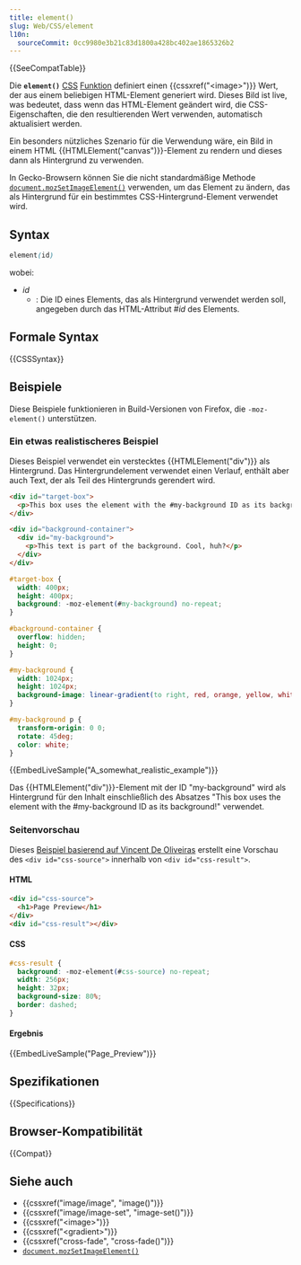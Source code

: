 ```yaml
---
title: element()
slug: Web/CSS/element
l10n:
  sourceCommit: 0cc9980e3b21c83d1800a428bc402ae1865326b2
---
```


{{SeeCompatTable}}

Die **`element()`** [CSS](/de/docs/Web/CSS) [Funktion](/de/docs/Web/CSS/CSS_Values_and_Units/CSS_Value_Functions) definiert einen {{cssxref("&lt;image&gt;")}} Wert, der aus einem beliebigen HTML-Element generiert wird. Dieses Bild ist live, was bedeutet, dass wenn das HTML-Element geändert wird, die CSS-Eigenschaften, die den resultierenden Wert verwenden, automatisch aktualisiert werden.

Ein besonders nützliches Szenario für die Verwendung wäre, ein Bild in einem HTML {{HTMLElement("canvas")}}-Element zu rendern und dieses dann als Hintergrund zu verwenden.

In Gecko-Browsern können Sie die nicht standardmäßige Methode [`document.mozSetImageElement()`](/de/docs/Web/API/Document/mozSetImageElement) verwenden, um das Element zu ändern, das als Hintergrund für ein bestimmtes CSS-Hintergrund-Element verwendet wird.

## Syntax

```css
element(id)
```

wobei:

- _id_
  - : Die ID eines Elements, das als Hintergrund verwendet werden soll, angegeben durch das HTML-Attribut #_id_ des Elements.

## Formale Syntax

{{CSSSyntax}}

## Beispiele

Diese Beispiele funktionieren in Build-Versionen von Firefox, die `-moz-element()` unterstützen.

### Ein etwas realistischeres Beispiel

Dieses Beispiel verwendet ein verstecktes {{HTMLElement("div")}} als Hintergrund. Das Hintergrundelement verwendet einen Verlauf, enthält aber auch Text, der als Teil des Hintergrunds gerendert wird.

```html
<div id="target-box">
  <p>This box uses the element with the #my-background ID as its background!</p>
</div>

<div id="background-container">
  <div id="my-background">
    <p>This text is part of the background. Cool, huh?</p>
  </div>
</div>
```

```css
#target-box {
  width: 400px;
  height: 400px;
  background: -moz-element(#my-background) no-repeat;
}

#background-container {
  overflow: hidden;
  height: 0;
}

#my-background {
  width: 1024px;
  height: 1024px;
  background-image: linear-gradient(to right, red, orange, yellow, white);
}

#my-background p {
  transform-origin: 0 0;
  rotate: 45deg;
  color: white;
}
```

{{EmbedLiveSample("A_somewhat_realistic_example")}}

Das {{HTMLElement("div")}}-Element mit der ID "my-background" wird als Hintergrund für den Inhalt einschließlich des Absatzes "This box uses the element with the #my-background ID as its background!" verwendet.

### Seitenvorschau

Dieses <a href="https://iamvdo.me/en/blog/css-element-function">
Beispiel basierend auf Vincent De Oliveiras</a> erstellt eine Vorschau des `<div id="css-source">` innerhalb von `<div id="css-result">`.

#### HTML

```html
<div id="css-source">
  <h1>Page Preview</h1>
</div>
<div id="css-result"></div>
```

#### CSS

```css
#css-result {
  background: -moz-element(#css-source) no-repeat;
  width: 256px;
  height: 32px;
  background-size: 80%;
  border: dashed;
}
```

#### Ergebnis

{{EmbedLiveSample("Page_Preview")}}

## Spezifikationen

{{Specifications}}

## Browser-Kompatibilität

{{Compat}}

## Siehe auch

- {{cssxref("image/image", "image()")}}
- {{cssxref("image/image-set", "image-set()")}}
- {{cssxref("&lt;image&gt;")}}
- {{cssxref("&lt;gradient&gt;")}}
- {{cssxref("cross-fade", "cross-fade()")}}
- [`document.mozSetImageElement()`](/de/docs/Web/API/Document/mozSetImageElement)
